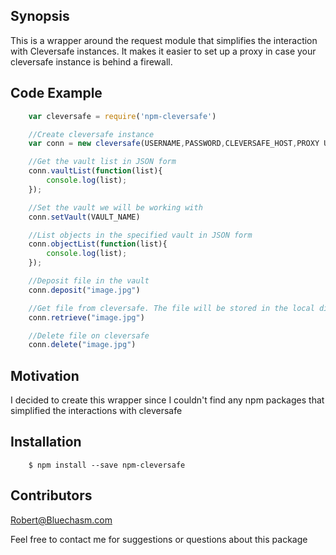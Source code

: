 ## Synopsis

This is a wrapper around the request module that simplifies the interaction with Cleversafe instances. 
It makes it easier to set up a proxy in case your cleversafe instance is behind a firewall.

## Code Example
``` js
	var cleversafe = require('npm-cleversafe')

	//Create cleversafe instance
	var conn = new cleversafe(USERNAME,PASSWORD,CLEVERSAFE_HOST,PROXY URL)

	//Get the vault list in JSON form
	conn.vaultList(function(list){
	    console.log(list);
	});

	//Set the vault we will be working with
	conn.setVault(VAULT_NAME)

	//List objects in the specified vault in JSON form
	conn.objectList(function(list){
	    console.log(list);
	});

	//Deposit file in the vault
	conn.deposit("image.jpg")

	//Get file from cleversafe. The file will be stored in the local directory
	conn.retrieve("image.jpg")

	//Delete file on cleversafe
	conn.delete("image.jpg")
```

## Motivation

I decided to create this wrapper since I couldn't find any npm packages that simplified the interactions with cleversafe

## Installation

		$ npm install --save npm-cleversafe


## Contributors

Robert@Bluechasm.com

Feel free to contact me for suggestions or questions about this package
